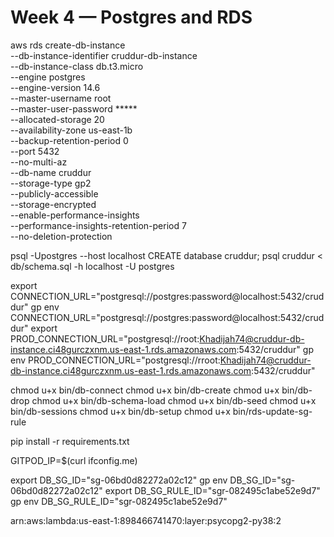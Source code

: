# Week 4 — Postgres and RDS

aws rds create-db-instance \
  --db-instance-identifier cruddur-db-instance \
  --db-instance-class db.t3.micro \
  --engine postgres \
  --engine-version  14.6 \
  --master-username root \
  --master-user-password ***** \
  --allocated-storage 20 \
  --availability-zone us-east-1b \
  --backup-retention-period 0 \
  --port 5432 \
  --no-multi-az \
  --db-name cruddur \
  --storage-type gp2 \
  --publicly-accessible \
  --storage-encrypted \
  --enable-performance-insights \
  --performance-insights-retention-period 7 \
  --no-deletion-protection

  psql -Upostgres --host localhost
  CREATE database cruddur;
  psql cruddur < db/schema.sql -h localhost -U postgres

  export CONNECTION_URL="postgresql://postgres:password@localhost:5432/cruddur"
  gp env  CONNECTION_URL="postgresql://postgres:password@localhost:5432/cruddur"
  export PROD_CONNECTION_URL="postgresql://root:Khadijah74@cruddur-db-instance.ci48gurczxnm.us-east-1.rds.amazonaws.com:5432/cruddur"
  gp env  PROD_CONNECTION_URL="postgresql://rroot:Khadijah74@cruddur-db-instance.ci48gurczxnm.us-east-1.rds.amazonaws.com:5432/cruddur"

  chmod u+x bin/db-connect
  chmod u+x bin/db-create
  chmod u+x bin/db-drop
  chmod u+x bin/db-schema-load
  chmod u+x bin/db-seed
  chmod u+x bin/db-sessions
  chmod u+x bin/db-setup
  chmod u+x bin/rds-update-sg-rule

  pip install -r requirements.txt

  GITPOD_IP=$(curl ifconfig.me)

export DB_SG_ID="sg-06bd0d82272a02c12"
gp env DB_SG_ID="sg-06bd0d82272a02c12"
export DB_SG_RULE_ID="sgr-082495c1abe52e9d7"
gp env DB_SG_RULE_ID="sgr-082495c1abe52e9d7"


arn:aws:lambda:us-east-1:898466741470:layer:psycopg2-py38:2